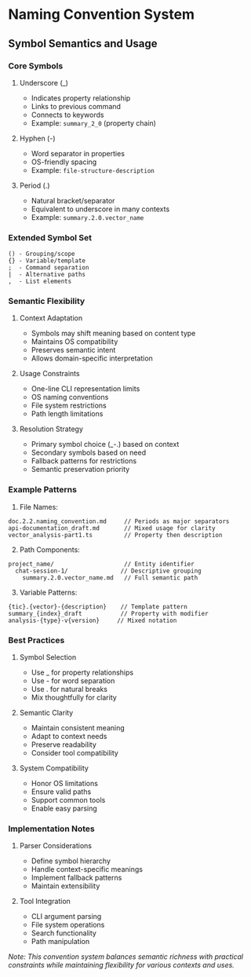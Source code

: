 # Naming Convention System
## Symbol Semantics and Usage

### Core Symbols

1. Underscore (_)
   - Indicates property relationship
   - Links to previous command
   - Connects to keywords
   - Example: `summary_2_0` (property chain)

2. Hyphen (-)
   - Word separator in properties
   - OS-friendly spacing
   - Example: `file-structure-description`

3. Period (.)
   - Natural bracket/separator
   - Equivalent to underscore in many contexts
   - Example: `summary.2.0.vector_name`

### Extended Symbol Set
```
() - Grouping/scope
{} - Variable/template
;  - Command separation
|  - Alternative paths
,  - List elements
```

### Semantic Flexibility

1. Context Adaptation
   - Symbols may shift meaning based on content type
   - Maintains OS compatibility
   - Preserves semantic intent
   - Allows domain-specific interpretation

2. Usage Constraints
   - One-line CLI representation limits
   - OS naming conventions
   - File system restrictions
   - Path length limitations

3. Resolution Strategy
   - Primary symbol choice (_-.) based on context
   - Secondary symbols based on need
   - Fallback patterns for restrictions
   - Semantic preservation priority

### Example Patterns

1. File Names:
```
doc.2.2.naming_convention.md     // Periods as major separators
api-documentation_draft.md       // Mixed usage for clarity
vector_analysis-part1.ts         // Property then description
```

2. Path Components:
```
project_name/                    // Entity identifier
  chat-session-1/               // Descriptive grouping
    summary.2.0.vector_name.md   // Full semantic path
```

3. Variable Patterns:
```
{tic}.{vector}-{description}    // Template pattern
summary_{index}_draft           // Property with modifier
analysis-{type}-v{version}     // Mixed notation
```

### Best Practices

1. Symbol Selection
   - Use _ for property relationships
   - Use - for word separation
   - Use . for natural breaks
   - Mix thoughtfully for clarity

2. Semantic Clarity
   - Maintain consistent meaning
   - Adapt to context needs
   - Preserve readability
   - Consider tool compatibility

3. System Compatibility
   - Honor OS limitations
   - Ensure valid paths
   - Support common tools
   - Enable easy parsing

### Implementation Notes

1. Parser Considerations
   - Define symbol hierarchy
   - Handle context-specific meanings
   - Implement fallback patterns
   - Maintain extensibility

2. Tool Integration
   - CLI argument parsing
   - File system operations
   - Search functionality
   - Path manipulation

*Note: This convention system balances semantic richness with practical constraints while maintaining flexibility for various contexts and uses.*